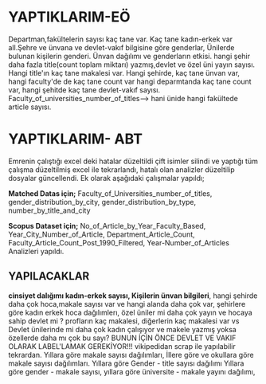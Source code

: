 # YAPTIKLARIM-EÖ

Departman,fakültelerin sayısı kaç tane var. Kaç tane kadın-erkek var all.Şehre ve ünvana ve devlet-vakıf bilgisine göre genderlar, Ünilerde bulunan kişilerin genderi. Ünvan dağılımı ve genderların etkisi. hangi şehir daha fazla title(count toplam miktarı) yazmış,devlet ve özel üni yayın sayısı. Hangi title'ın kaç tane makalesi var. Hangi şehirde, kaç tane ünvan var, hangi faculty'de de kaç tane count var hangi deparmtanda kaç tane count  var, hangi şehitde kaç tane devlet-vakıf sayısı. Faculty_of_universities_number_of_titles--> hani ünide hangi fakültede article sayısı.



# YAPTIKLARIM- ABT
Emrenin çalıştığı excel deki hatalar düzeltildi çift isimler silindi ve yaptığı tüm çalışma düzeltilmiş excel ile tekrarlandı, hatalı olan analizler düzeltilip dosyalar güncellendi. Ek olarak aşağıdaki çalışmalar yapıldı;

**Matched Datas için;**
Faculty_of_Universities_number_of_titles, gender_distribution_by_city, gender_distribution_by_type, number_by_title_and_city

**Scopus Dataset için;**
No_of_Article_by_Year_Faculty_Based, Year_City_Number_of_Article, Department_Article_Count, Faculty_Article_Count_Post_1990_Filtered, Year-Number_of_Articles Analizleri yapıldı.




## YAPILACAKLAR

**cinsiyet dalığımı kadın-erkek sayısı, Kişilerin ünvan bilgileri**, hangi şehirde daha çok hoca,makale sayısı var ve hangi alanda daha çok var, şehirlere göre kadın erkek hoca dağılımlerı, özel üniler mi daha çok yayın ve hocaya sahip devlet mi ? 
profların kaç makalesi, diğerlerin kaç makalesi var vs 
Devlet ünilerinde mi daha çok kadın çalışıyor ve makele yazmış yoksa özellerde daha mı çok bu sayı? BUNUN İÇİN ÖNCE DEVLET VE VAKIF OLARAK LABEL'LAMAK GEREKİYOR!!! vikipedidan scrap ile yapılabilir tekrardan.
Yıllara göre makale sayısı dağılımları, 
İllere göre ve okullara göre makale sayısı dağılımları.
Yıllara göre Gender - title sayısı dağılımı
Yıllara göre gender - makale sayısı, 
yıllara göre üniversite - makale yayını dağılımı,
